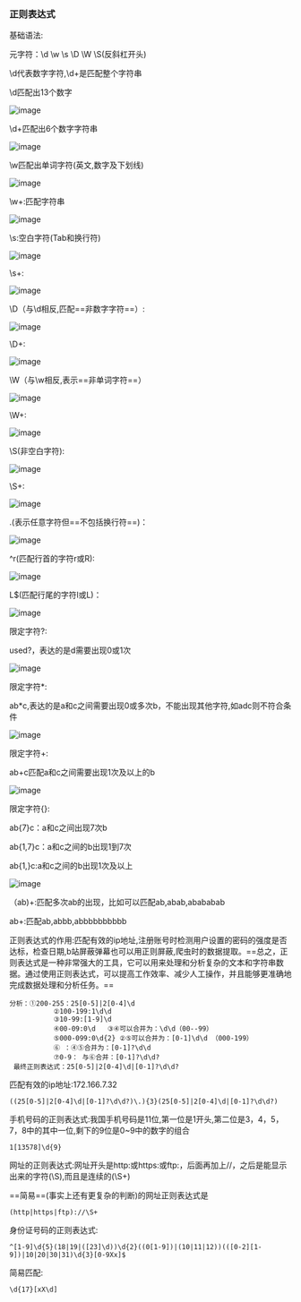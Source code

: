 ### 正则表达式

基础语法:

元字符：\d \w \s \D \W \S(反斜杠开头)

\d代表数字字符,\d+是匹配整个字符串

\d匹配出13个数字

![image](https://github.com/user-attachments/assets/9e981c82-66f6-41cc-951a-8998aa228e16)


\d+匹配出6个数字字符串

![image](https://github.com/user-attachments/assets/e55b0678-bdc1-4f41-9023-d7a4971014a5)


\w匹配出单词字符(英文,数字及下划线)

![image](https://github.com/user-attachments/assets/21453752-c515-4e53-92f7-bdd23db90818)


\w+:匹配字符串

![image](https://github.com/user-attachments/assets/4af9c58b-0fd3-48c8-9869-ed06f38a1ab0)

\s:空白字符(Tab和换行符)

![image](https://github.com/user-attachments/assets/9a06300f-46da-46db-9292-5d7df53132aa)


\s+:

![image](https://github.com/user-attachments/assets/b120dfc3-47c6-4461-a87d-dec964640e06)

\D（与\d相反,匹配==非数字字符==）:

![image](https://github.com/user-attachments/assets/f190d2bd-6b28-49de-b010-f3e2bc856ea3)


\D+:

![image](https://github.com/user-attachments/assets/dfaa2458-f7dc-41f6-9e66-3f40a38641b7)


\W（与\w相反,表示==非单词字符==）

![image](https://github.com/user-attachments/assets/626693a7-fba6-4d9c-af49-54f3fd1d614f)


\W+:

![image](https://github.com/user-attachments/assets/76a914f5-ed12-4fd7-a0fe-31a9078d2115)


\S(非空白字符):

![image](https://github.com/user-attachments/assets/3b96f1de-b3c1-4dad-b858-8a74c537f838)


\S+:

![image](https://github.com/user-attachments/assets/8703376d-e3f7-417e-a594-2f2d3311dbf8)


.(表示任意字符但==不包括换行符==)：

![image](https://github.com/user-attachments/assets/0cb457ea-6810-4ef0-9a10-35baa6c41e9a)


^r(匹配行首的字符r或R):

![image](https://github.com/user-attachments/assets/c2daefd0-d4e5-420c-b3ac-34ced4d08817)


L$(匹配行尾的字符l或L)：

![image](https://github.com/user-attachments/assets/c9d82fba-1d77-4dce-a35b-ce4594aa9965)

限定字符?:

used?，表达的是d需要出现0或1次

![image](https://github.com/user-attachments/assets/af15bd97-20ad-4872-81cf-70fc2c36d2cd)

限定字符*:

ab*c,表达的是a和c之间需要出现0或多次b，不能出现其他字符,如adc则不符合条件

![image](https://github.com/user-attachments/assets/501ab5b5-2b91-41e5-b487-fdb1040b0577)

限定字符+:

ab+c匹配a和c之间需要出现1次及以上的b

![image](https://github.com/user-attachments/assets/79c55a67-a960-4c4b-bcfb-354111ffdbb0)

限定字符{}:

ab{7}c：a和c之间出现7次b

ab{1,7}c：a和c之间的b出现1到7次

ab{1,}c:a和c之间的b出现1次及以上

![image](https://github.com/user-attachments/assets/8f0a0b9a-bd61-4d83-a1f0-f3fa8037d8d4)


（ab)+:匹配多次ab的出现，比如可以匹配ab,abab,abababab

 ab+:匹配ab,abbb,abbbbbbbbbb



正则表达式的作用:匹配有效的ip地址,注册账号时检测用户设置的密码的强度是否达标，检查日期,b站屏蔽弹幕也可以用正则屏蔽,爬虫时的数据提取。==总之，正则表达式是一种非常强大的工具，它可以用来处理和分析复杂的文本和字符串数据。通过使用正则表达式，可以提高工作效率、减少人工操作，并且能够更准确地完成数据处理和分析任务。==

```
分析：①200-255：25[0-5]|2[0-4]\d
           ②100-199:1\d\d
           ③10-99:[1-9]\d
           ④00-09:0\d   ③④可以合并为：\d\d（00--99）
           ⑤000-099:0\d{2} ②⑤可以合并为：[0-1]\d\d （000-199）
           ⑥ ：④⑤合并为：[0-1]?\d\d 
           ⑦0-9： 与⑥合并：[0-1]?\d\d?
 最终正则表达式：25[0-5]|2[0-4]\d|[0-1]?\d\d?
```

匹配有效的ip地址:172.166.7.32

```
((25[0-5]|2[0-4]\d|[0-1]?\d\d?)\.){3}(25[0-5]|2[0-4]\d|[0-1]?\d\d?)
```



手机号码的正则表达式:我国手机号码是11位,第一位是1开头,第二位是3，4，5，7，8中的其中一位,剩下的9位是0~9中的数字的组合

```
1[13578]\d{9}
```



网址的正则表达式:网址开头是http:或https:或ftp:，后面再加上//，之后是能显示出来的字符(\S),而且是连续的(\S+)

==简易==(事实上还有更复杂的判断)的网址正则表达式是

```
(http|https|ftp)://\S+
```



身份证号码的正则表达式:

```
^[1-9]\d{5}(18|19|([23]\d))\d{2}((0[1-9])|(10|11|12))(([0-2][1-9])|10|20|30|31)\d{3}[0-9Xx]$

```

简易匹配:

```
\d{17}[xX\d]
```

